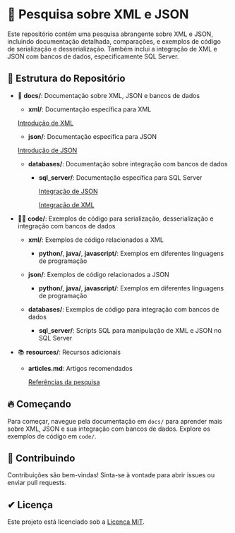 # 📖 Pesquisa sobre XML e JSON

Este repositório contém uma pesquisa abrangente sobre XML e JSON, incluindo documentação detalhada, comparações, e exemplos de código de serialização e desserialização. Também inclui a integração de XML e JSON com bancos de dados, especificamente SQL Server.

## 📁 Estrutura do Repositório

- 📄 **docs/**: Documentação sobre XML, JSON e bancos de dados
  - **xml/**: Documentação específica para XML

  [Introdução de XML](docs/xml/introdução.md)

  - **json/**: Documentação específica para JSON

  [Introdução de JSON](docs/json/introdução.md)

  - **databases/**: Documentação sobre integração com bancos de dados

    - **sql_server/**: Documentação específica para SQL Server

      [Integração de JSON](docs/databases/sql_server/json/json_integração.md)
      
      [Integração de XML](docs/databases/sql_server/xml/xml_integração.md)

- 👨‍💻 **code/**: Exemplos de código para serialização, desserialização e integração com bancos de dados
  - **xml/**: Exemplos de código relacionados a XML

    - **python/**, **java/**, **javascript/**: Exemplos em diferentes linguagens de programação

  - **json/**: Exemplos de código relacionados a JSON

    - **python/**, **java/**, **javascript/**: Exemplos em diferentes linguagens de programação

  - **databases/**: Exemplos de código para integração com bancos de dados

    - **sql_server/**: Scripts SQL para manipulação de XML e JSON no SQL Server

- 📚 **resources/**: Recursos adicionais
  - **articles.md**: Artigos recomendados

    [Referências da pesquisa](resources/artigos.md)

## 🔥 Começando

Para começar, navegue pela documentação em `docs/` para aprender mais sobre XML, JSON e sua integração com bancos de dados. Explore os exemplos de código em `code/`.

## 🤝 Contribuindo

Contribuições são bem-vindas! Sinta-se à vontade para abrir issues ou enviar pull requests.

## ✔ Licença

Este projeto está licenciado sob a [Licença MIT](LICENSE).
